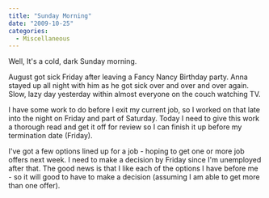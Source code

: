 ```yaml
---
title: "Sunday Morning"
date: "2009-10-25"
categories: 
  - Miscellaneous
---
```


Well, It's a cold, dark Sunday morning.

August got sick Friday after leaving a Fancy Nancy Birthday party. Anna stayed up all night with him as he got sick over and over and over again. Slow, lazy day yesterday within almost everyone on the couch watching TV.

I have some work to do before I exit my current job, so I worked on that late into the night on Friday and part of Saturday. Today I need to give this work a thorough read and get it off for review so I can finish it up before my termination date (Friday).

I've got a few options lined up for a job - hoping to get one or more job offers next week. I need to make a decision by Friday since I'm unemployed after that. The good news is that I like each of the options I have before me - so it will good to have to make a decision (assuming I am able to get more than one offer).
